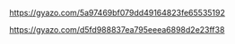 
https://gyazo.com/5a97469bf079dd49164823fe65535192

https://gyazo.com/d5fd988837ea795eeea6898d2e23ff38